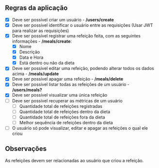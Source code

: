 ## Regras da aplicação

- [x] Deve ser possível criar um usuário - **/users/create**
- [x] Deve ser possível identificar o usuário entre as requisições (Usar JWT para realizar as requisições)
- [x] Deve ser possível registrar uma refeição feita, com as seguintes informações - **/meals/create**:
  - [x] Nome
  - [x] Descrição
  - [x] Data e Hora
  - [x] Está dentro ou não da dieta
- [x] Deve ser possível editar uma refeição, podendo alterar todos os dados acima - **/meals/update**
- [x] Deve ser possível apagar uma refeição - **/meals/delete**
- [x] Deve ser possível listar todas as refeições de um usuário - **/users/meals?**
- [x] Deve ser possível visualizar uma única refeição
- [ ] Deve ser possível recuperar as métricas de um usuário
  - [ ] Quantidade total de refeições registradas
  - [ ] Quantidade total de refeições dentro da dieta
  - [ ] Quantidade total de refeições fora da dieta
  - [ ] Melhor sequência de refeições dentro da dieta
- [ ] O usuário só pode visualizar, editar e apagar as refeições o qual ele criou

## Observações

As refeições devem ser relacionadas ao usuário que criou a refeição.
